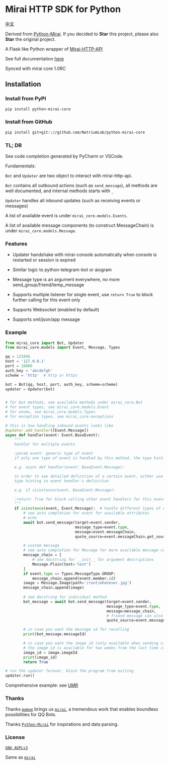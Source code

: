 # Mirai HTTP SDK for Python

[中文](中文README.MD)

Derived from [Python-Mirai](https://github.com/Chenwe-i-lin/python-mirai). If you decided to **Star** this project, please
 also **Star** the original project.

A Flask like Python wrapper of [Mirai-HTTP-API](https://github.com/mamoe/mirai-api-http)

See full documentation [here](https://natriumlab.github.io/python-mirai-core/)

Synced with mirai core 1.0RC

## Installation

### Install from PyPI

``` bash
pip install python-mirai-core
```

### Install from GitHub

``` bash
pip install git+git:://github.com/NatriumLab/python-mirai-core
```

### TL; DR

See code completion generated by PyCharm or VSCode.

Fundamentals:

`Bot` and `Updater` are two object to interact with mirai-http-api.

`Bot` contains all outbound actions (such as `send_message`),
 all methods are well documented, and internal methods starts with `_`

`Updater` handles all inbound updates (such as receiving events or messages)

A list of available event is under `mirai_core.models.Events`.
 
A list of available message components (to construct MessageChain) is under `mirai_core.models.Message`.

### Features

- Updater handshake with mirai-console automatically when console is restarted or session is expired

- Similar logic to python-telegram-bot or aiogram

- Message type is an argument everywhere, no more send_group/friend/temp_message

- Supports multiple listener for single event, use `return True` to block further calling for this event only

- Supports Websocket (enabled by default)

- Supports xml/json/app message

### Example

```python
from mirai_core import Bot, Updater
from mirai_core.models import Event, Message, Types

qq = 123456
host = '127.0.0.1'
port = 18080
auth_key = 'abcdefgh'
scheme = 'http'  # http or https

bot = Bot(qq, host, port, auth_key, scheme=scheme)
updater = Updater(bot)


# for bot methods, see available methods under mirai_core.Bot
# for event types, see mirai_core.models.Event
# for enums, see mirai_core.models.Types
# for exception types, see mirai_core.exceptions

# this is how handling inbound events looks like
@updater.add_handler([Event.Message])
async def handler(event: Event.BaseEvent):
    """
    handler for multiple events

    :param event: generic type of event
    if only one type of event is handled by this method, the type hinting should be changed accordingly

    e.g. async def handler(event: BaseEvent.Message):

    in order to see detailed definition of a certain event, either use isinstance to restrict the type, or change the
    type hinting in event handler's definition

    e.g. if isinstance(event, BaseEvent.Message):

    :return: True for block calling other event handlers for this event, None or False for keep calling the rest
    """
    if isinstance(event, Event.Message):  # handle different types of events
        # see auto completion for event for available attributes
        # echo
        await bot.send_message(target=event.sender,
                               message_type=event.type,
                               message=event.messageChain,
                               quote_source=event.messageChain.get_source())

        # custom message
        # see auto completion for Message for more available message components
        message_chain = [
            # see docstring for __init__ for argument descriptions
            Message.Plain(text='test')
        ]
        if event.type == Types.MessageType.GROUP:
            message_chain.append(event.member.id)
        image = Message.Image(path='/root/whatever.jpg')
        message_chain.append(image)
        
        # see docstring for individual method
        bot_message = await bot.send_message(target=event.sender,
                                             message_type=event.type,
                                             message=message_chain,
                                             # friend message can also quoted, but only viewable by QQ, not TIM
                                             quote_source=event.messageChain.get_source())

        # in case you want the message id for recalling
        print(bot_message.messageId)

        # in case you want the image id (only available when sending via local path instead of url)
        # the image id is available for two weeks from the last time it is used
        image_id = image.imageId
        print(image_id)
        return True

# run the updater forever, block the program from exiting
updater.run()

```

Comprehensive example: see [UMR](https://github.com/JQ-Networks/UMRMiraiDriver/blob/master/umr_mirai_driver/driver.py)

### Thanks 

Thanks [`mamoe`](https://github.com/mamoe) brings us [`mirai`](https://github.com/mamoe/mirai), a tremendous work that 
enables boundless possibilities for QQ Bots. 

Thanks [`Python-Mirai`](https://github.com/NatriumLab/python-mirai/) for inspirations and data parsing.

### License

[`GNU AGPLv3`](https://choosealicense.com/licenses/agpl-3.0/) 
 
Same as [`mirai`](https://github.com/mamoe/mirai) 
